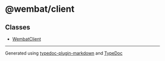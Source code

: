 # @wembat/client

## Classes

- [WembatClient](classes/WembatClient.md)

***

Generated using [typedoc-plugin-markdown](https://www.npmjs.com/package/typedoc-plugin-markdown) and [TypeDoc](https://typedoc.org/)
